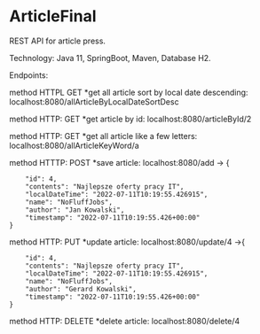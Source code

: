 # ArticleFinal

REST API for article press.

Technology: Java 11, SpringBoot, Maven, Database H2.

Endpoints:

method HTTPL GET
*get all article sort by local date descending: localhost:8080/allArticleByLocalDateSortDesc

method HTTP: GET
*get article by id: localhost:8080/articleById/2

method HTTP: GET
*get all article like a few letters: localhost:8080/allArticleKeyWord/a

method HTTTP: POST
*save article: localhost:8080/add ->     {

        "id": 4,
        "contents": "Najlepsze oferty pracy IT",
        "localDateTime": "2022-07-11T10:19:55.426915",
        "name": "NoFluffJobs",
        "author": "Jan Kowalski",
        "timestamp": "2022-07-11T10:19:55.426+00:00"
    }
    
method HTTP: PUT
*update article: localhost:8080/update/4 ->{

        "id": 4,
        "contents": "Najlepsze oferty pracy IT",
        "localDateTime": "2022-07-11T10:19:55.426915",
        "name": "NoFluffJobs",
        "author": "Gerard Kowalski",
        "timestamp": "2022-07-11T10:19:55.426+00:00"
    }

method HTTP: DELETE
*delete article: localhost:8080/delete/4

